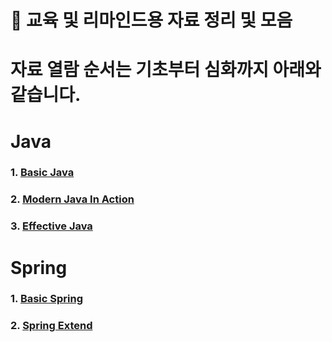 # 📘 교육 및 리마인드용 자료 정리 및 모음
# 자료 열람 순서는 기초부터 심화까지 아래와 같습니다.

# Java
### 1. [Basic Java](basic-java/00.md)
### 2. [Modern Java In Action](modern-java-in-action/00.md)
### 3. [Effective Java](effective-java/00.md)


# Spring

### 1. [Basic Spring](basic-spring/00.md)
### 2. [Spring Extend](spring-extend/00.md)
###
